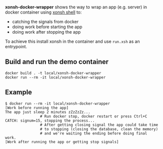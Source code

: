 **xonsh-docker-wrapper** shows the way to wrap an app (e.g. server) in docker container using [xonsh shell](https://xon.sh/contents.html) to:
 * catching the signals from docker
 * doing work before starting the app
 * doing work after stopping the app

To achieve this install xonsh in the container and use `run.xsh` as an entrypoint.

## Build and run the demo container

```shell script
docker build . -t local/xonsh-docker-wrapper
docker run --rm -it local/xonsh-docker-wrapper
```

## Example
```shell script
$ docker run --rm -it local/xonsh-docker-wrapper
[Work before running the app]
The app just sleep 2 minutes zZzZzZz...
                # Run docker stop, docker restart or press Ctrl+C
CATCH: signum=15, stopping the process...            
                # After getting closing signal the app could take time 
                # to stopping (closing the database, clean the memory) 
                # and we're waiting the ending before doing final work.
[Work after running the app or getting stop signals]
```